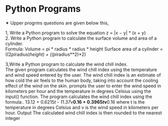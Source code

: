 # Python Programs 
   ✦ Upper progrms questions are given below this,

1, Write a Python program to solve the equation z = |x − y| * (x + y) <br>
2. Write a Python program to calculate the surface volume and area of a cylinder. <br>
        Formula:
            Volume = pi * radius * radius * height
            Surface area of a cylinder = ((2*pi*radius)*height) + ((pi*radius**2)*2)

3,Write a Python program to calculate the wind chill index. <br>
The given program calculates the wind chill index using the temperature and wind
speed entered by the user. The wind chill index is an estimate of how cold the air
feels to the human body, taking into account the cooling effect of the wind on the
skin.
prompts the user to enter the wind speed in kilometers per hour and the
temperature in degrees Celsius using the input() function.
The program calculates the wind chill index using the formula:.
13.12 + 0.6215*t - 11.37*v**0.16 + 0.3965*t*v**0.16
where t is the temperature in degrees Celsius and v is the wind speed in kilometers
per hour.
Output
The calculated wind chill index is then rounded to the nearest integer       
